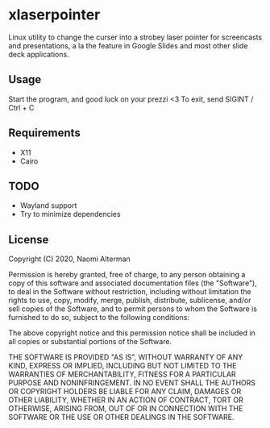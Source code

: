 # xlaserpointer
Linux utility to change the curser into a strobey laser pointer for screencasts and presentations, a la the feature in Google Slides and most other slide deck applications.

## Usage

Start the program, and good luck on your prezzi <3
To exit, send SIGINT / Ctrl + C

## Requirements

- X11
- Cairo

## TODO

- Wayland support
- Try to minimize dependencies

## License

Copyright (C) 2020, Naomi Alterman

Permission is hereby granted, free of charge, to any person obtaining a copy 
of this software and associated documentation files (the "Software"), to deal 
in the Software without restriction, including without limitation the rights 
to use, copy, modify, merge, publish, distribute, sublicense, and/or sell 
copies of the Software, and to permit persons to whom the Software is 
furnished to do so, subject to the following conditions: 

The above copyright notice and this permission notice shall be included in all 
copies or substantial portions of the Software. 

THE SOFTWARE IS PROVIDED "AS IS", WITHOUT WARRANTY OF ANY KIND, EXPRESS OR 
IMPLIED, INCLUDING BUT NOT LIMITED TO THE WARRANTIES OF MERCHANTABILITY, 
FITNESS FOR A PARTICULAR PURPOSE AND NONINFRINGEMENT. IN NO EVENT SHALL THE 
AUTHORS OR COPYRIGHT HOLDERS BE LIABLE FOR ANY CLAIM, DAMAGES OR OTHER 
LIABILITY, WHETHER IN AN ACTION OF CONTRACT, TORT OR OTHERWISE, ARISING FROM, 
OUT OF OR IN CONNECTION WITH THE SOFTWARE OR THE USE OR OTHER DEALINGS IN THE 
SOFTWARE.